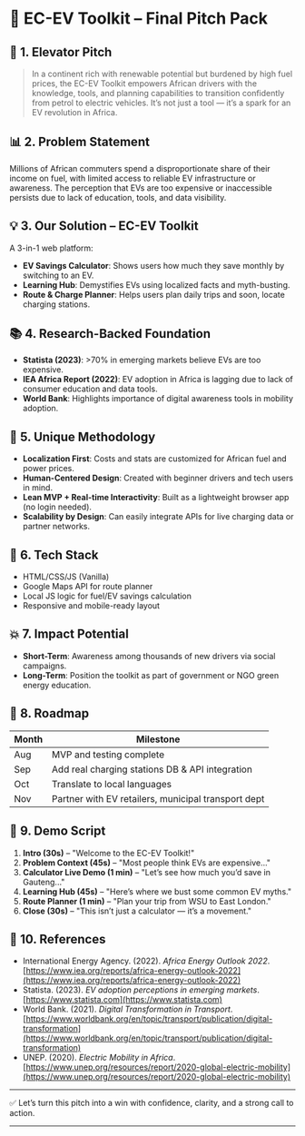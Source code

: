 # 🚀 EC-EV Toolkit – Final Pitch Pack

## 🎤 1. Elevator Pitch

> In a continent rich with renewable potential but burdened by high fuel prices, the EC-EV Toolkit empowers African drivers with the knowledge, tools, and planning capabilities to transition confidently from petrol to electric vehicles. It’s not just a tool — it’s a spark for an EV revolution in Africa.

## 📊 2. Problem Statement

Millions of African commuters spend a disproportionate share of their income on fuel, with limited access to reliable EV infrastructure or awareness. The perception that EVs are too expensive or inaccessible persists due to lack of education, tools, and data visibility.

## 💡 3. Our Solution – EC-EV Toolkit

A 3-in-1 web platform:

* **EV Savings Calculator**: Shows users how much they save monthly by switching to an EV.
* **Learning Hub**: Demystifies EVs using localized facts and myth-busting.
* **Route & Charge Planner**: Helps users plan daily trips and soon, locate charging stations.

## 📚 4. Research-Backed Foundation

* **Statista (2023)**: >70% in emerging markets believe EVs are too expensive.
* **IEA Africa Report (2022)**: EV adoption in Africa is lagging due to lack of consumer education and data tools.
* **World Bank**: Highlights importance of digital awareness tools in mobility adoption.

## 🧠 5. Unique Methodology

* **Localization First**: Costs and stats are customized for African fuel and power prices.
* **Human-Centered Design**: Created with beginner drivers and tech users in mind.
* **Lean MVP + Real-time Interactivity**: Built as a lightweight browser app (no login needed).
* **Scalability by Design**: Can easily integrate APIs for live charging data or partner networks.

## 🔧 6. Tech Stack

* HTML/CSS/JS (Vanilla)
* Google Maps API for route planner
* Local JS logic for fuel/EV savings calculation
* Responsive and mobile-ready layout

## 💥 7. Impact Potential

* **Short-Term**: Awareness among thousands of new drivers via social campaigns.
* **Long-Term**: Position the toolkit as part of government or NGO green energy education.

## 📆 8. Roadmap

| Month | Milestone                                           |
| ----- | --------------------------------------------------- |
| Aug   | MVP and testing complete                            |
| Sep   | Add real charging stations DB & API integration     |
| Oct   | Translate to local languages                        |
| Nov   | Partner with EV retailers, municipal transport dept |

## 🧪 9. Demo Script

1. **Intro (30s)** – "Welcome to the EC-EV Toolkit!"
2. **Problem Context (45s)** – "Most people think EVs are expensive..."
3. **Calculator Live Demo (1 min)** – "Let’s see how much you’d save in Gauteng..."
4. **Learning Hub (45s)** – "Here’s where we bust some common EV myths."
5. **Route Planner (1 min)** – "Plan your trip from WSU to East London."
6. **Close (30s)** – "This isn’t just a calculator — it’s a movement."

## 🧾 10. References

* International Energy Agency. (2022). *Africa Energy Outlook 2022*. [https://www.iea.org/reports/africa-energy-outlook-2022](https://www.iea.org/reports/africa-energy-outlook-2022)
* Statista. (2023). *EV adoption perceptions in emerging markets*. [https://www.statista.com](https://www.statista.com)
* World Bank. (2021). *Digital Transformation in Transport*. [https://www.worldbank.org/en/topic/transport/publication/digital-transformation](https://www.worldbank.org/en/topic/transport/publication/digital-transformation)
* UNEP. (2020). *Electric Mobility in Africa*. [https://www.unep.org/resources/report/2020-global-electric-mobility](https://www.unep.org/resources/report/2020-global-electric-mobility)

---

✅ Let’s turn this pitch into a win with confidence, clarity, and a strong call to action.

---
